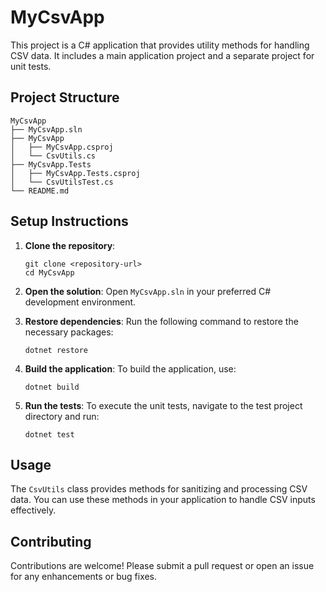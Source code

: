 # MyCsvApp

This project is a C# application that provides utility methods for handling CSV data. It includes a main application project and a separate project for unit tests.

## Project Structure

```
MyCsvApp
├── MyCsvApp.sln
├── MyCsvApp
│   ├── MyCsvApp.csproj
│   └── CsvUtils.cs
├── MyCsvApp.Tests
│   ├── MyCsvApp.Tests.csproj
│   └── CsvUtilsTest.cs
└── README.md
```

## Setup Instructions

1. **Clone the repository**:
   ```
   git clone <repository-url>
   cd MyCsvApp
   ```

2. **Open the solution**:
   Open `MyCsvApp.sln` in your preferred C# development environment.

3. **Restore dependencies**:
   Run the following command to restore the necessary packages:
   ```
   dotnet restore
   ```

4. **Build the application**:
   To build the application, use:
   ```
   dotnet build
   ```

5. **Run the tests**:
   To execute the unit tests, navigate to the test project directory and run:
   ```
   dotnet test
   ```

## Usage

The `CsvUtils` class provides methods for sanitizing and processing CSV data. You can use these methods in your application to handle CSV inputs effectively.

## Contributing

Contributions are welcome! Please submit a pull request or open an issue for any enhancements or bug fixes.